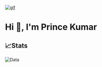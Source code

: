 [![gif](gif2.gif)](https://github.com/Prince-GH/Prince-GH/blob/main/index.html)
# Hi 👋, I'm Prince Kumar

## 📈Stats

![Data](https://github-readme-streak-stats.herokuapp.com/?user=prince-gh&theme=highcontrast&hide_border=false)

